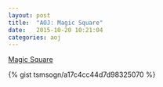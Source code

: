 ```yaml
---
layout: post
title:  "AOJ: Magic Square"
date:   2015-10-20 10:21:04
categories: aoj
---
```

[Magic Square](http://judge.u-aizu.ac.jp/onlinejudge/description.jsp?id=0078)

{% gist tsmsogn/a17c4cc44d7d98325070 %}
